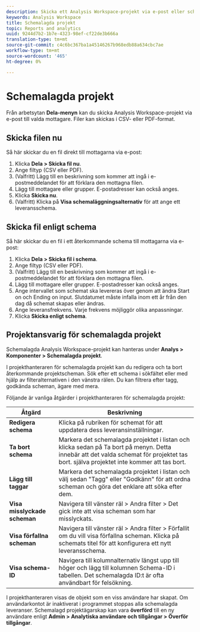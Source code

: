 ```yaml
---
description: Skicka ett Analysis Workspace-projekt via e-post eller schemalägga det för leverans.
keywords: Analysis Workspace
title: Schemalagda projekt
topic: Reports and analytics
uuid: 9244d7b2-1b7e-4323-98ef-cf22de3b666a
translation-type: tm+mt
source-git-commit: c4c6bc367ba1a45146267b968edb88a634cbc7ae
workflow-type: tm+mt
source-wordcount: '465'
ht-degree: 0%

---
```



# Schemalagda projekt

Från arbetsytan **Dela-menyn** kan du skicka Analysis Workspace-projekt via e-post till valda mottagare. Filer kan skickas i CSV- eller PDF-format.

## Skicka filen nu

Så här skickar du en fil direkt till mottagarna via e-post:

1. Klicka **Dela > Skicka fil nu**.
1. Ange filtyp (CSV eller PDF).
1. (Valfritt) Lägg till en beskrivning som kommer att ingå i e-postmeddelandet för att förklara den mottagna filen.
1. Lägg till mottagare eller grupper. E-postadresser kan också anges.
1. Klicka **Skicka nu**.
1. (Valfritt) Klicka på **Visa schemaläggningsalternativ** för att ange ett leveransschema.

## Skicka fil enligt schema

Så här skickar du en fil i ett återkommande schema till mottagarna via e-post:

1. Klicka **Dela > Skicka fil i schema**.
1. Ange filtyp (CSV eller PDF).
1. (Valfritt) Lägg till en beskrivning som kommer att ingå i e-postmeddelandet för att förklara den mottagna filen.
1. Lägg till mottagare eller grupper. E-postadresser kan också anges.
1. Ange intervallet som schemat ska levereras över genom att ändra Start on och Ending on input. Slutdatumet måste infalla inom ett år från den dag då schemat skapas eller ändras.
1. Ange leveransfrekvens. Varje frekvens möjliggör olika anpassningar.
1. Klicka **Skicka enligt schema**.

## Projektansvarig för schemalagda projekt

Schemalagda Analysis Workspace-projekt kan hanteras under **Analys > Komponenter > Schemalagda projekt**.

I projekthanteraren för schemalagda projekt kan du redigera och ta bort återkommande projektscheman. Sök efter ett schema i sökfältet eller med hjälp av filteralternativen i den vänstra rälen. Du kan filtrera efter tagg, godkända scheman, ägare med mera.

Följande är vanliga åtgärder i projekthanteraren för schemalagda projekt:

| Åtgärd | Beskrivning |
|---|---|
| **Redigera schema** | Klicka på rubriken för schemat för att uppdatera dess leveransinställningar. |
| **Ta bort schema** | Markera det schemalagda projektet i listan och klicka sedan på Ta bort på menyn. Detta innebär att det valda schemat för projektet tas bort. själva projektet inte kommer att tas bort. |
| **Lägg till taggar** | Markera det schemalagda projektet i listan och välj sedan &quot;Tagg&quot; eller &quot;Godkänn&quot; för att ordna scheman och göra det enklare att söka efter dem. |
| **Visa misslyckade scheman** | Navigera till vänster räl > Andra filter > Det gick inte att visa scheman som har misslyckats. |
| **Visa förfallna scheman** | Navigera till vänster räl > Andra filter > Förfallit om du vill visa förfallna scheman. Klicka på schemats titel för att konfigurera ett nytt leveransschema. |
| **Visa schema-ID** | Navigera till kolumnalternativ längst upp till höger och lägg till kolumnen Schema-ID i tabellen. Det schemalagda ID:t är ofta användbart för felsökning. |

I projekthanteraren visas de objekt som en viss användare har skapat. Om användarkontot är inaktiverat i programmet stoppas alla schemalagda leveranser. Schemalagd projektägarskap kan vara **överförd** till en ny användare enligt **Admin > Analytiska användare och tillgångar > Överför tillgångar**.
